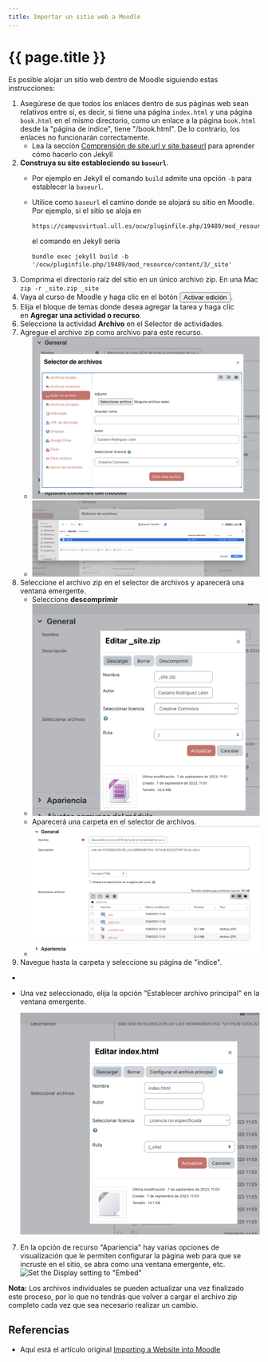 ```yaml
---
title: Importar un sitio web a Moodle
---
```


# {{ page.title }}

Es posible alojar un sitio web dentro de Moodle siguiendo estas instrucciones:

1. Asegúrese de que todos los enlaces dentro de sus páginas web sean relativos entre sí, es decir, si tiene una página `index.html` y una página `book.html` en el mismo directorio, como un enlace a la página `book.html` desde la "página de índice", tiene "/book.html". De lo contrario, los enlaces no funcionarán correctamente. 
   - Lea la sección [Comprensión de site.url y site.baseurl](jekyll-baseurl.html) para aprender cómo hacerlo con Jekyll
2. **Construya su site estableciendo su `baseurl`**.
    - Por ejemplo en Jekyll el comando `build` admite una opción `-b` para establecer la `baseurl`. 
    - Utilice como `baseurl` el camino donde se alojará su sitio en Moodle. 
      Por ejemplo, si el sitio se aloja en  
   
      ```
      https://campusvirtual.ull.es/ocw/pluginfile.php/19489/mod_resource/content/3/_site/
      ``` 
      el comando en Jekyll sería
      ```
      bundle exec jekyll build -b '/ocw/pluginfile.php/19489/mod_resource/content/3/_site'
      ```
 1. Comprima el directorio raíz del sitio en un único archivo zip. En una Mac `zip -r _site.zip _site`
1. Vaya al curso de Moodle y haga clic en el botón <button>Activar edición</button>.
2. Elija el bloque de temas donde desea agregar la tarea y haga clic en **Agregar una actividad o recurso**.
3. Seleccione la actividad **Archivo** en el Selector de actividades.
4. Agregue el archivo zip como archivo para este recurso. 
   <!--![Zip file added](https://forge.lafayette.edu/wp-content/uploads/sites/451/2018/07/Screen-Shot-2018-07-05-at-3.19.29-PM.png)-->
   - ![](/assets/images/subir-un-archivo.png)
   - ![](/assets/images/seleccion-archivo-zip.png)
5. Seleccione el archivo zip en el selector de archivos y aparecerá una ventana emergente.
     - Seleccione **descomprimir**
     <!--![Select "Unzip" to open the compressed website file](https://forge.lafayette.edu/wp-content/uploads/sites/451/2018/07/Screen-Shot-2020-05-28-at-1.14.18-PM.png)-->
     - ![Select "Unzip" to open the compressed website file](/assets/images/descomprimir_site_zip.png)
     - Aparecerá una carpeta en el selector de archivos.
     - ![/assets/images/una-vez-descomprimido.png](/assets/images/una-vez-descomprimido.png)
6.  Navegue hasta la carpeta y seleccione su página de "índice".
   - ![]()
   - Una vez seleccionado, elija la opción "Establecer archivo principal" en la ventana emergente.

     <!-- ![Set the main file](https://forge.lafayette.edu/wp-content/uploads/sites/451/2018/07/Screen-Shot-2018-07-05-at-3.22.28-PM.png)-->
     ![Set the main file](/assets/images/configurar-archivo-principal.png)

7.  En la opción de recurso "Apariencia" hay varias opciones de visualización que le permiten configurar la página web para que se incruste en el sitio, se abra como una ventana emergente, etc.
     ![Set the Display setting to "Embed"](https://forge.lafayette.edu/wp-content/uploads/sites/451/2018/07/Screen-Shot-2020-05-28-at-1.15.50-PM.png)

**Nota:** Los archivos individuales se pueden actualizar una vez finalizado este proceso, por lo que no tendrás que volver a cargar el archivo zip completo cada vez que sea necesario realizar un cambio.

## Referencias

* Aquí está el artículo original [Importing a Website into Moodle](https://help.lafayette.edu/importing-a-website-into-moodle/)